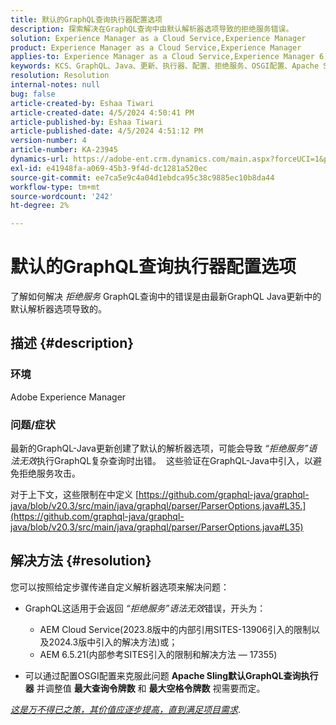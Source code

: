 ```yaml
---
title: 默认的GraphQL查询执行器配置选项
description: 探索解决在GraphQL查询中由默认解析器选项导致的拒绝服务错误。
solution: Experience Manager as a Cloud Service,Experience Manager
product: Experience Manager as a Cloud Service,Experience Manager
applies-to: Experience Manager as a Cloud Service,Experience Manager 6.5
keywords: KCS、GraphQL、Java、更新、执行器、配置、拒绝服务、OSGI配置、Apache Sling默认GraphQL查询、最大查询令牌数、最大空格令牌数
resolution: Resolution
internal-notes: null
bug: false
article-created-by: Eshaa Tiwari
article-created-date: 4/5/2024 4:50:41 PM
article-published-by: Eshaa Tiwari
article-published-date: 4/5/2024 4:51:12 PM
version-number: 4
article-number: KA-23945
dynamics-url: https://adobe-ent.crm.dynamics.com/main.aspx?forceUCI=1&pagetype=entityrecord&etn=knowledgearticle&id=8a2bd99c-6cf3-ee11-904b-6045bd026dc7
exl-id: e41948fa-a069-45b3-9f4d-dc1281a520ec
source-git-commit: ee7ca5e9c4a04d1ebdca95c38c9885ec10b8da44
workflow-type: tm+mt
source-wordcount: '242'
ht-degree: 2%

---
```


# 默认的GraphQL查询执行器配置选项


了解如何解决 *拒绝服务* GraphQL查询中的错误是由最新GraphQL Java更新中的默认解析器选项导致的。

## 描述 {#description}


### 环境

Adobe Experience Manager

### 问题/症状

最新的GraphQL-Java更新创建了默认的解析器选项，可能会导致 *“拒绝服务”语法无效*&#x200B;执行GraphQL复杂查询时出错。  这些验证在GraphQL-Java中引入，以避免拒绝服务攻击。

对于上下文，这些限制在中定义 [https://github.com/graphql-java/graphql-java/blob/v20.3/src/main/java/graphql/parser/ParserOptions.java#L35.](https://github.com/graphql-java/graphql-java/blob/v20.3/src/main/java/graphql/parser/ParserOptions.java#L35)


## 解决方法 {#resolution}


您可以按照给定步骤传递自定义解析器选项来解决问题：

- GraphQL这适用于会返回 *“拒绝服务”语法无效*&#x200B;错误，开头为：



   - AEM Cloud Service(2023.8版中的内部引用SITES-13906引入的限制以及2024.3版中引入的解决方法)或；
   - AEM 6.5.21(内部参考SITES引入的限制和解决方法 — 17355)


- 可以通过配置OSGI配置来克服此问题 <b>Apache Sling默认GraphQL查询执行器</b> 并调整值 <b>最大查询令牌数</b> 和 <b>最大空格令牌数</b> 视需要而定。


*<u>这是万不得已之策，其价值应逐步提高，直到满足项目需求</u>*.
